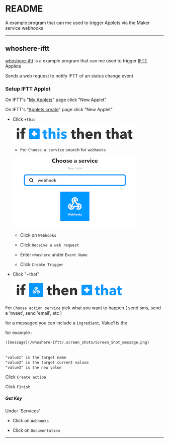 # README #

A example program that can me used to trigger Applets via the Maker service webhooks

-------

## whoshere-iftt ##

[whoshere-iftt](/whoshere-iftt/whoshere-iftt.py) is a example program that can me used to trigger [IFTT](https://ifttt.com/) Applets


Sends a web request to notify IFTT of an status change event 


### Setup IFTT Applet ###

On IFTT's "[My Applets](https://ifttt.com/my_applets)" page click "New Applet"

On IFTT's "[Applets create](https://ifttt.com/create)" page click "New Applet"

- Click `+this`

    ![+this](/whoshere-iftt/.screen_shots/Screen_Shot_this.png)

    - For `Choose a service` search for `webhooks`

    ![service](/whoshere-iftt/.screen_shots/Screen_Shot_service.png)

    - Click on `Webhooks`

    - Click `Receive a web request`

    - Enter `whoshere` under `Event Name`

    - Click `Create Trigger`

- Click "+that"

    ![+that](/whoshere-iftt/.screen_shots/Screen_Shot_that.png)

For `Choose action service` pick what you want to happen ( send sms, send a 'tweet', send 'email', etc )


for a messaged you can include a `ingredient`, Value1 is the

for example :

    ![message](/whoshere-iftt/.screen_shots/Screen_Shot_message.png)


    "value1" is the target name
    "value2" is the target current valuse 
    "value3" is the new value


Click `Create action`

Click `Finish`


##### Get Key ####

Under 'Services'

- Click on `Webhooks`

- Click on `Documentation`


-------

